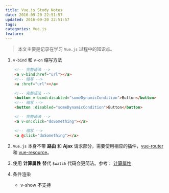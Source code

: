```yaml
---
title: Vue.js Study Notes
date: 2016-09-20 22:51:57
updated: 2016-09-20 22:51:57
tags:
categories: Vue.js
feature:
---
```


> 本文主要是记录在学习 `Vue.js` 过程中的知识点。

1. `v-bind` 和 `v-on` 缩写方法
```html
	<!-- 完整语法 -->
	<a v-bind:href="url"></a>
	<!-- 缩写 -->
	<a :href="url"></a>

	<!-- 完整语法 -->
	<button v-bind:disabled="someDynamicCondition">Button</button>
	<!-- 缩写 -->
	<button :disabled="someDynamicCondition">Button</button>

	<!-- 完整语法 -->
	<a v-on:click="doSomething"></a>

	<!-- 缩写 -->
	<a @click="doSomething"></a>
```

2. `Vue.js` 本身不带 **路由** 和 **Ajax** 请求部分，需要使用相应的插件，[vue-router](https://github.com/vuejs/vue-router) 和 [vue-resource](https://github.com/vuejs/vue-resource)。

3. 使用 **计算属性** 替代 `$watch` 代码会更简洁。参考： [计算属性](http://cn.vuejs.org/guide/computed.html)

4. 条件渲染
	- v-show 不支持 <template> 语法。
	- v-show 用在组件上时，因为指令的优先级 v-else 会出现问题，可以改为
		```html
			<custom-component v-show="condition"></custom-component>
			<p v-show="!condition">这可能也是一个组件</p>
		```
	- 如果需要频繁切换 `v-show` 较好，如果在运行时条件不大可能改变 `v-if` 较好。
	- 参考 [条件渲染](http://cn.vuejs.org/guide/conditional.html)

5. 事件
	- 事件修饰符
	```html
		<!-- 阻止单击事件冒泡 -->
		<a v-on:click.stop="doThis"></a>

		<!-- 提交事件不再重载页面 -->
		<form v-on:submit.prevent="onSubmit"></form>

		<!-- 修饰符可以串联 -->
		<a v-on:click.stop.prevent="doThat">

		<!-- 只有修饰符 -->
		<form v-on:submit.prevent></form>

		<!-- 添加事件侦听器时使用 capture 模式 -->
		<div v-on:click.capture="doThis">...</div>

		<!-- 只当事件在该元素本身（而不是子元素）触发时触发回调 -->
		<div v-on:click.self="doThat">...</div>

	```
	- 按键修饰符
	```html
		<!-- 只有在 keyCode 是 13 时调用 vm.submit() -->
		<input v-on:keyup.13="submit">

		<!-- 同上 -->
		<input v-on:keyup.enter="submit">

		<!-- 缩写语法 -->
		<input @keyup.enter="submit">

		// 自定义事件：可以使用 @keyup.f1
		Vue.directive('on').keyCodes.f1 = 112

	```
	- 所有事件是绑定在 `ViewModel` 上，当一个 `ViewModel`被销毁时，所有的事件处理器都会自动被删除
	- 参考 [方法&事件](http://cn.vuejs.org/guide/events.html#u65B9_u6CD5_u5904_u7406_u5668)

6. 表单绑定 -> 参数特性
	- `lazy`
		在默认情况下，`v-model` 在 `input` 事件中同步输入框值与数据，可以添加一个特性 `lazy`，从而改到在 `change` 事件中同步输入框值与数据，可以添加一个特性
		```html
			<!-- 在 "change" 而不是 "input" 事件中更新 -->
			{{msg}} // 只有当按回车时，才会更新值到 DOM 中。
			<input v-model="msg" lazy>
		```
	- `number`
		自动将用户的输入转为 `Number` 类型（如果原值的转换结果为 `NaN` 则返回原值），可以添加一个特性 `number`
		```html
			<input v-model="age" number>
		```
	- `debounce`
		设置一个最小的延时，在每次敲击之后延时同步输入框的值与数据。如果每次更新都要进行高耗操作（例如在输入提示中 `Ajax` 请求），它较为有用
		```html
			<input v-model="age" debounce="500">
		```
		注意 `debounce` 参数不会延迟 `input` 事件：它延迟“写入”底层数据。因此在使用 `debounce` 时应当用 `vm.$watch()` 响应数据的变化。若想延迟 `DOM` 事件，应当使用 `debounce` 过滤器。

7. cameCase vs kebab-case
	- cameCase: **myComponent**
	- kebab-case: **my-component**

8. Component(组件)

	- 组件（Component）是 `Vue.js` 最强大的功能之一。组件可以扩展 `HTML` 元素，封装可重用的代码。在较高层面上，组件是自定义元素，`Vue.js` 的编译器为它添加特殊功能。在有些情况下，组件也可以是原生 `HTML` 元素的形式，以 `is` 特性扩展

	- 当同时存在 `$dispatch()` 和 `v-on` 时，会优先使用 `v-on`，切不会重复发送消息.

    - 父组件模板的内容在父组件作用域内编译；子组件模板的内容在子组件作用域内编译。

    - `Vue.js` 组件 `API` 来自三部分——prop，事件和 slot：

		- prop 允许外部环境传递数据给组件；
		- 事件 允许组件触发外部环境的 `action`；
		- slot 允许外部环境插入内容到组件的视图结构内。

9. 动态添加响应数据属性
	- vm.$set('b', 2);
	- Vue.set(data,'b',2);
	- 推荐在 data 对象上声明所有的响应属性，如果使用上面的方法在初始化后添加，会从新计算 `watch` 值，影响性能。

10. `Vue.js` 默认异步更新 `DOM`.

11. 在 `Vue.js` 中指令和组件分得更清晰。指令只封装 `DOM` 操作，而组件代表一个自给自足的独立单元 —— 有自己的视图和数据逻辑.

12. `Vue.js` 使用基于** 依赖追踪** 的观察系统并且 **异步列队更新**，所有的数据变化都是独立地触发，除非它们之间有明确的依赖关系。唯一需要做的优化是在 v-for 上使用 track-by;`Angular 2` 和 `Vue` 用相似的设计解决了一些 `Angular 1` 中存在的问题;

13. Component 进阶
	- 如果刚看完官方教程对 `component` 理解还不够透彻，或者感觉理解了但是看代码例子时似是而非的感觉。可以看下下面两篇的文章，会对你有帮助的.
		- [Vue.js——60分钟组件快速入门（上篇）](http://www.cnblogs.com/keepfool/p/5625583.html)
		- [Vue.js——60分钟组件快速入门（下篇）](http://www.cnblogs.com/keepfool/p/5637834.html)
	- `Vue.js` 中的组件事件是独立于原生 `DOM` 的事件。
	- Vue.js 组件的 API 来源于三部分——prop，slot 和 事件。
		- prop 允许外部环境传递数据给组件；
		- 事件 允许组件触发外部环境的 action；
		- slot 允许外部环境插入内容到组件的视图结构内

14. vue-router
	`vue-router` 是 `Vue.js` 官方的路由插件，它和 `Vue.js` 是深度集成的，适合用于构建单页面应用。`Vue` 的单页面应用是基于路由和组件的，路由用于设定访问路径，并将路径和组件映射起来。传统的页面应用，是用一些超链接来实现页面切换和跳转的。在 `vue-router` 单页面应用中，则是路径之间的切换，也就是组件的切换.
	- [github 仓库](https://github.com/vuejs/vue-router)
	- [vue-route 2](http://router.vuejs.org/en/index.html) *目前只有英文版本教程*
	- [vue-route 0.7](https://github.com/vuejs/vue-router/tree/1.0/docs/zh-cn) *有中文教程*
	- [vue-router 60 分钟入门](http://www.cnblogs.com/keepfool/p/5690366.html) *以 0.7 版本讲解*

15. vue-resource
	vue-resource 是 Vue.js 的一款插件，它可以通过 XMLHttpRequest 或 JSONP 发起请求并处理响应。也就是说，$.ajax 能做的事情，vue-resource 插件一样也能做到，而且 vue-resource 的 API 更为简洁。另外，vue-resource 还提供了非常有用的 inteceptor 功能，使用 inteceptor 可以在请求前和请求后附加一些行为，比如使用 inteceptor 在 ajax 请求时显示 loading 界面。
	- [vue-resource 全攻略](http://www.cnblogs.com/keepfool/p/5657065.html)





